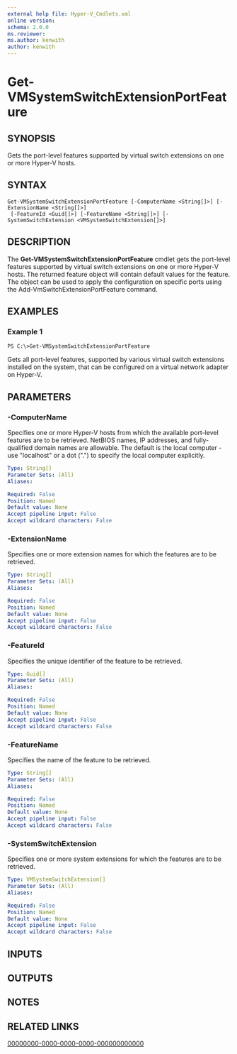```yaml
---
external help file: Hyper-V_Cmdlets.xml
online version: 
schema: 2.0.0
ms.reviewer:
ms.author: kenwith
author: kenwith
---
```


# Get-VMSystemSwitchExtensionPortFeature

## SYNOPSIS
Gets the port-level features supported by virtual switch extensions on one or more Hyper-V hosts.

## SYNTAX

```
Get-VMSystemSwitchExtensionPortFeature [-ComputerName <String[]>] [-ExtensionName <String[]>]
 [-FeatureId <Guid[]>] [-FeatureName <String[]>] [-SystemSwitchExtension <VMSystemSwitchExtension[]>]
```

## DESCRIPTION
The **Get-VMSystemSwitchExtensionPortFeature** cmdlet gets the port-level features supported by virtual switch extensions on one or more Hyper-V hosts.
The returned feature object will contain default values for the feature.
The object can be used to apply the configuration on specific ports using the Add-VmSwitchExtensionPortFeature command.

## EXAMPLES

### Example 1
```
PS C:\>Get-VMSystemSwitchExtensionPortFeature
```

Gets all port-level features, supported by various virtual switch extensions installed on the system, that can be configured on a virtual network adapter on Hyper-V.

## PARAMETERS

### -ComputerName
Specifies one or more Hyper-V hosts from which the available port-level features are to be retrieved.
NetBIOS names, IP addresses, and fully-qualified domain names are allowable.
The default is the local computer - use "localhost" or a dot (".") to specify the local computer explicitly.

```yaml
Type: String[]
Parameter Sets: (All)
Aliases: 

Required: False
Position: Named
Default value: None
Accept pipeline input: False
Accept wildcard characters: False
```

### -ExtensionName
Specifies one or more extension names for which the features are to be retrieved.

```yaml
Type: String[]
Parameter Sets: (All)
Aliases: 

Required: False
Position: Named
Default value: None
Accept pipeline input: False
Accept wildcard characters: False
```

### -FeatureId
Specifies the unique identifier of the feature to be retrieved.

```yaml
Type: Guid[]
Parameter Sets: (All)
Aliases: 

Required: False
Position: Named
Default value: None
Accept pipeline input: False
Accept wildcard characters: False
```

### -FeatureName
Specifies the name of the feature to be retrieved.

```yaml
Type: String[]
Parameter Sets: (All)
Aliases: 

Required: False
Position: Named
Default value: None
Accept pipeline input: False
Accept wildcard characters: False
```

### -SystemSwitchExtension
Specifies one or more system extensions for which the features are to be retrieved.

```yaml
Type: VMSystemSwitchExtension[]
Parameter Sets: (All)
Aliases: 

Required: False
Position: Named
Default value: None
Accept pipeline input: False
Accept wildcard characters: False
```

## INPUTS

## OUTPUTS

## NOTES

## RELATED LINKS

[00000000-0000-0000-0000-000000000000](00000000-0000-0000-0000-000000000000)
